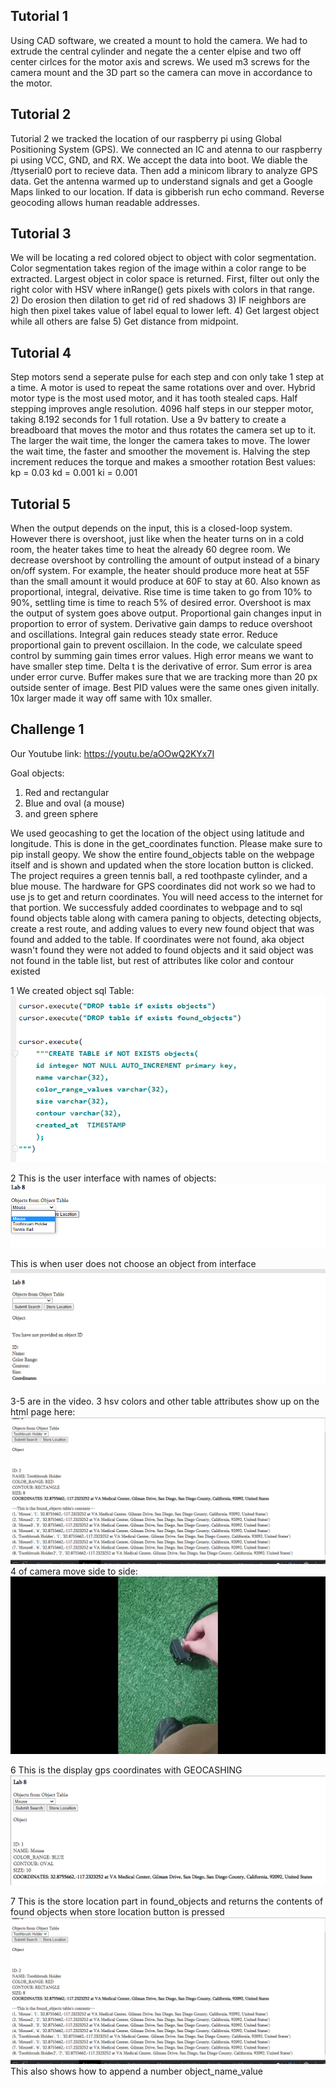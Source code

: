 ## Tutorial 1
Using CAD software, we created a mount to hold the camera. We had to extrude the central cylinder and negate the a center elpise and two off center cirlces for the motor axis and screws. We used m3 screws for the camera mount and the 3D part so the camera can move in accordance to the motor.

## Tutorial 2
Tutorial 2 we tracked the location of our raspberry pi using Global Positioning System (GPS).
We connected an IC and atenna to our raspberry pi using VCC, GND, and RX.
We accept the data into boot. We diable the /ttyserial0 port to recieve data. Then add a minicom library to analyze GPS data. Get the antenna warmed up to understand signals and get a Google Maps linked to our location. If data is gibberish run echo command. Reverse geocoding allows human readable addresses. 

## Tutorial 3
We will  be locating a red colored object to object with color segmentation. Color segmentation takes region of the image within a color range to be extracted. Largest object in color space is returned. First, filter out only the right color with HSV where inRange() gets pixels with colors in that range.
2) Do erosion then dilation to get rid of red shadows
3) IF neighbors are high then pixel takes value of label equal to lower left.
4) Get largest object while all others are false
5) Get distance from midpoint.

## Tutorial 4
Step motors send a seperate pulse for each step and con only take 1 step at a time. A motor is used to repeat the same rotations over and over. Hybrid motor type is the most used motor, and it has tooth stealed caps. Half stepping improves angle resolution. 4096 half steps in our stepper motor, taking 8.192 seconds for 1 full rotation. Use a 9v battery to create a breadboard that moves the motor and thus rotates the camera set up to it.
The larger the wait time, the longer the camera takes to move. The lower the wait time, the faster and smoother the movement is. Halving the step increment reduces the torque and makes a smoother rotation
Best values:
kp = 0.03
kd = 0.001
ki = 0.001


## Tutorial 5
When the output depends on the input, this is a closed-loop system. However there is overshoot, just like when the heater turns on in a cold room, the heater takes time to heat the already 60 degree room. We decrease overshoot by controlling the amount of output instead of a binary on/off system. For example, the heater should produce more heat at 55F than the small amount it would produce at 60F to stay at 60. Also known as proportional, integral, deivative. Rise time is time taken to go from 10% to 90%, settling time is time to reach 5% of desired error. Overshoot is max the output of system goes above output. Proportional gain changes input in proportion to error of system. Derivative gain damps to reduce overshoot and oscillations. Integral gain reduces steady state error. Reduce proportional gain to prevent oscillaion. In the code, we calculate speed control by summing gain times error values. High error means we want to have smaller step time. Delta t is the derivative of error. Sum error is area under error curve. Buffer makes sure that we are tracking more than 20 px outside senter of image. Best PID values were the same ones given initally. 10x larger made it way off same with 10x smaller.

## Challenge 1

Our Youtube link: https://youtu.be/aOOwQ2KYx7I

Goal objects:
1) Red and rectangular
2) Blue and oval (a mouse)
3) and green sphere


We used geocashing to get the location of the object using latitude and longitude. This is done in the get_coordinates function. Please make sure to pip install geopy. We show the entire found_objects table on the webpage itself and is shown and updated when the store location button is clicked. The project requires a green tennis ball, a red toothpaste cylinder, and a blue mouse. The hardware for GPS coordinates did not work so we had to use js to get and return coordinates. You will need access to the internet for that portion. We successfuly added coordinates to webpage
and to sql found objects table along with camera paning to objects, detecting objects, create a rest route, and adding values to every new 
found object that was found and added to the table. If coordinates were not found, aka object wasn't found they were not added to found objects and it said object was not found in the table list, but rest of attributes like color and contour existed

1
We created object sql Table:
![8_1_object_sql_table.PNG](./Images/Challenge_1/8_1_object_sql_table.PNG)

2
This is the user interface with names of objects:
![8_1_2_create_user_interface.PNG](./Images/Challenge_1/8_1_2_create_user_interface.PNG)

This is when user does not choose an object from interface
![8_1_submit_no_object_added.PNG](./Images/Challenge_1/8_1_submit_no_object_added.PNG)

3-5 are in the video. 3 hsv colors and other table attributes show up on
the html page here:
![8_1_submit_working.PNG](./Images/Challenge_1/8_1_submit_working.PNG)
4 of camera move side to side:
![cameraTurn.gif](./Images/Challenge_1/cameraTurn.gif)

6
This is the display gps coordinates with GEOCASHING
![8_1_coordinate_return_w_geocashe.PNG](./Images/Challenge_1/8_1_coordinate_return_w_geocashe.PNG)

7
This is the store location part in found_objects and returns the contents of 
found objects when store location button is pressed
![8_1_submit_working.PNG](./Images/Challenge_1/8_1_submit_working.PNG)
This also shows how to append a number object_name_value






